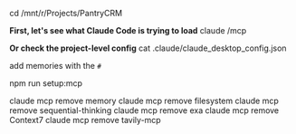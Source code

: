 cd /mnt/r/Projects/PantryCRM

**First, let's see what Claude Code is trying to load**
claude /mcp

**Or check the project-level config**
cat .claude/claude_desktop_config.json


add memories with the `#`


npm run setup:mcp

claude mcp remove memory claude mcp remove filesystem claude mcp remove sequential-thinking claude mcp remove exa claude mcp remove Context7 claude mcp remove tavily-mcp



